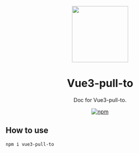 <p align="center">
  <img src="https://user-images.githubusercontent.com/11868477/202899419-06a20089-c6ea-4cf4-bf2f-374eb1b20b71.png" height="150">
</p>

<h1 align="center">
Vue3-pull-to
</h1>

<p align="center">
Doc for Vue3-pull-to.
<p>


<p align="center">
  <a href="https://www.npmjs.com/package/vue3-pull-to"><img src="https://img.shields.io/npm/v/vue3-pull-to" alt="npm"></a>
</p>


## How to use

```sh
npm i vue3-pull-to
```
